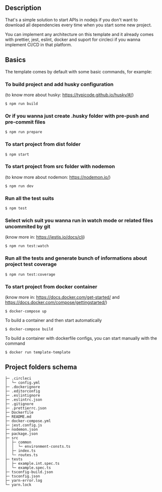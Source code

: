 ## Description

That's a simple solution to start APIs in nodejs if you don't want to download all dependencies every time when you start some new project.

You can implement any architecture on this template and it already comes with prettier, jest, eslint, docker and suport for circleci if you wanna implement CI/CD in that platform.

## Basics

The template comes by default with some basic commands, for example:

### To build project and add husky configuration

(to know more about husky: https://typicode.github.io/husky/#/)

```
$ npm run build
```

### Or if you wanna just create .husky folder with pre-push and pre-commit files

```
$ npm run prepare
```

### To start project from dist folder

```
$ npm start
```

### To start project from src folder with nodemon

(to know more about nodemon: https://nodemon.io/)

```
$ npm run dev
```

### Run all the test suits

```
$ npm test
```

### Select wich suit you wanna run in watch mode or related files uncommited by git

(know more in: https://jestjs.io/docs/cli)

```
$ npm run test:watch
```

### Run all the tests and generate bunch of informations about project test coverage

```
$ npm run test:coverage
```

### To start project from docker container

(know more in: https://docs.docker.com/get-started/ and https://docs.docker.com/compose/gettingstarted/)

```
$ docker-compose up
```

To build a container and then start automatically

```
$ docker-compose build
```

To build a container with dockerfile configs, you can start manually with the command

```
$ docker run template-template
```

## Project folders schema

```
├─ .circleci
│  └─ config.yml
├─ .dockerignore
├─ .editorconfig
├─ .eslintignore
├─ .eslintrc.json
├─ .gitignore
├─ .prettierrc.json
├─ Dockerfile
├─ README.md
├─ docker-compose.yml
├─ jest.config.js
├─ nodemon.json
├─ package.json
├─ src
│  ├─ common
│  │  └─ environment-consts.ts
│  ├─ index.ts
│  └─ routes.ts
├─ tests
│  ├─ example.int.spec.ts
│  └─ example.spec.ts
├─ tsconfig-build.json
├─ tsconfig.json
├─ yarn-error.log
└─ yarn.lock
```
